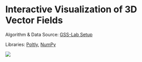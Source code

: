 # Interactive Visualization of 3D Vector Fields

Algorithm & Data Source: [GSS-Lab Setup](https://github.com/shervinazadi/GSS_PyHou_Setup)

Libraries: [Poltly](https://plotly.com/python/), [NumPy](https://numpy.org/)

![](https://github.com/shervinazadi/Portfolio_Data_Visualization/blob/master/VIS/PY_VectorField/VectorField.png)

